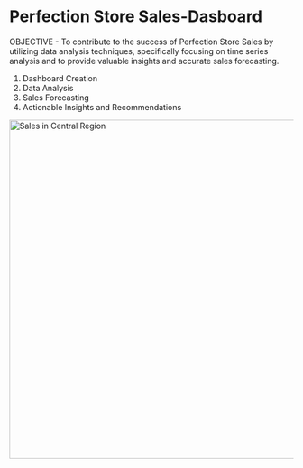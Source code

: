 # Perfection Store Sales-Dasboard

OBJECTIVE - To contribute to the success of Perfection Store Sales by utilizing data analysis techniques, specifically focusing on time series analysis and to provide valuable insights and accurate sales forecasting.

1. Dashboard Creation
2. ﻿﻿﻿Data Analysis
3. ﻿﻿﻿Sales Forecasting
4. ﻿﻿﻿Actionable Insights and Recommendations
   
<img width="600" alt="Sales in Central Region" src="https://github.com/chaudharypriyanshu2682/PerfectionStore-SalesDasboard-PowerBI/assets/88644454/a308eb11-4b2e-4e58-a4dd-76ff2d09a26d">

